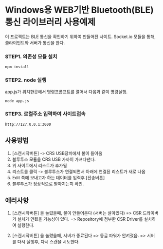 # Windows용 WEB기반 Bluetooth(BLE) 통신 라이브러리 사용예제

이 프로젝트는 BLE 통신을 확인하기 위하여 만들어진 사이트.
Socket.io 모듈을 통해, 클라이언트와 서버가 통신을 한다.

### STEP1. 의존성 모듈 설치
```
npm install
```

### STEP2. node 실행
app.js가 위치한곳에서 명령프롬프트를 열어서 다음과 같이 명령실행.
```
node app.js
```

### STEP3. 로컬주소 입력하여 사이트접속
```
http://127.0.0.1:3000
```




## 사용방법
1. [스캔시작버튼] -> CRS USB장치에서 불이 들어옴
2. 블루투스 모듈을 CRS USB 가까이 가져다댄다.
3. 위 사이트에서 리스트가 추가됨
4. 리스트를 클릭 -> 블루투스가 연결되면서 아래에 연결된 리스트가 새로 나옴
5. Edit 쪽에 보내고자 하는 데이터를 입력후 [전송버튼]
6. 블루투스가 정상적으로 받아지는지 확인.



## 에러사항
1. [스캔시작버튼] 을 눌렀을때, 불이 안들어온다 (서버는 살아있다)
  => CSR 드라이버가 설치가 안됬을 가능성이 있다.
  => Repository에 첨부한 CSR Driver를 설치하여 실행한다.
  
2. [스캔시작버튼] 을 눌렀을때, 서버가 종료된다
  => 동글 파워가 안켜졌음.
  => 서버를 다시 실행후, 다시 스캔을 시도한다.
